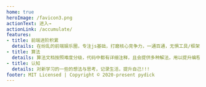 ```yaml
---
home: true
heroImage: /favicon3.png
actionText: 进入→
actionLink: /accumulate/
features:
- title: 前端进阶积累
  details: 在纷乱的前端娱乐圈，专注js基础，打磨核心竞争力，一通百通，无惧工具/框架变迁。
- title: 算法
  details: 算法文档按照难度分级，代码中都有详细注释，且会提供多种解法，用以提升编程能力和逻辑能力比较有效的一种方式。
- title: 认知
  details: 对新学习的一些的想法与思考，记录生活，提升自己!!!
footer: MIT Licensed | Copyright © 2020-present pydick
---
```

